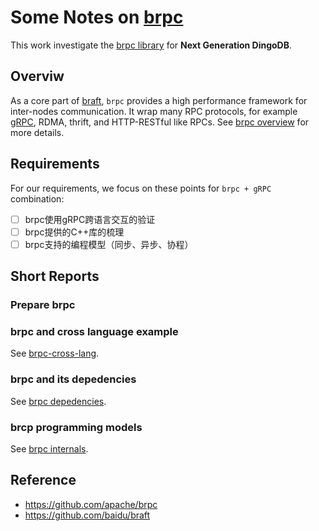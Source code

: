 
Some Notes on [brpc](https://github.com/apache/brpc)
====================================================

This work investigate the [brpc library](https://github.com/apache/brpc) for **Next Generation DingoDB**.

## Overviw

As a core part of [braft](https://github.com/baidu/braft), `brpc` provides a high performance framework for inter-nodes communication. It 
wrap many RPC protocols, for example [gRPC](https://github.com/grpc/grpc), RDMA, thrift, and HTTP-RESTful like RPCs. See 
[brpc overview](https://github.com/apache/brpc/blob/master/docs/en/overview.md) for more details.


## Requirements

For our requirements, we focus on these points for `brpc + gRPC` combination:

- [ ] brpc使用gRPC跨语言交互的验证
- [ ] brpc提供的C++库的梳理
- [ ] brpc支持的编程模型（同步、异步、协程）

## Short Reports

### Prepare brpc

### brpc and cross language example

See [brpc-cross-lang](./docs/01-cross-lang.md).

### brpc and its depedencies

See [brpc depedencies](./docs/02-depedencies.md).

### brcp programming models

See [brpc internals](./docs/03-brpc-internals.md).

## Reference

- https://github.com/apache/brpc
- https://github.com/baidu/braft

